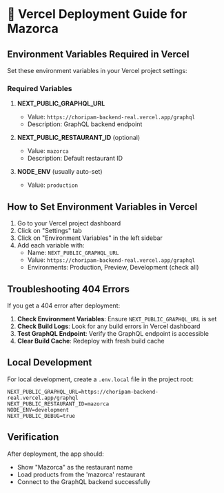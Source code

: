 # 🚀 Vercel Deployment Guide for Mazorca

## Environment Variables Required in Vercel

Set these environment variables in your Vercel project settings:

### Required Variables

1. **NEXT_PUBLIC_GRAPHQL_URL**
   - Value: `https://choripam-backend-real.vercel.app/graphql`
   - Description: GraphQL backend endpoint

2. **NEXT_PUBLIC_RESTAURANT_ID** (optional)
   - Value: `mazorca`
   - Description: Default restaurant ID

3. **NODE_ENV** (usually auto-set)
   - Value: `production`

## How to Set Environment Variables in Vercel

1. Go to your Vercel project dashboard
2. Click on "Settings" tab
3. Click on "Environment Variables" in the left sidebar
4. Add each variable with:
   - Name: `NEXT_PUBLIC_GRAPHQL_URL`
   - Value: `https://choripam-backend-real.vercel.app/graphql`
   - Environments: Production, Preview, Development (check all)

## Troubleshooting 404 Errors

If you get a 404 error after deployment:

1. **Check Environment Variables**: Ensure `NEXT_PUBLIC_GRAPHQL_URL` is set
2. **Check Build Logs**: Look for any build errors in Vercel dashboard
3. **Test GraphQL Endpoint**: Verify the GraphQL endpoint is accessible
4. **Clear Build Cache**: Redeploy with fresh build cache

## Local Development

For local development, create a `.env.local` file in the project root:

```env
NEXT_PUBLIC_GRAPHQL_URL=https://choripam-backend-real.vercel.app/graphql
NEXT_PUBLIC_RESTAURANT_ID=mazorca
NODE_ENV=development
NEXT_PUBLIC_DEBUG=true
```

## Verification

After deployment, the app should:
- Show "Mazorca" as the restaurant name
- Load products from the 'mazorca' restaurant
- Connect to the GraphQL backend successfully 